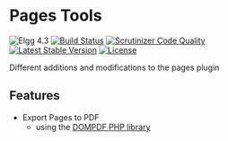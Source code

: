 # Pages Tools

![Elgg 4.3](https://img.shields.io/badge/Elgg-4.3-green.svg)
[![Build Status](https://scrutinizer-ci.com/g/ColdTrick/pages_tools/badges/build.png?b=master)](https://scrutinizer-ci.com/g/ColdTrick/pages_tools/build-status/master)
[![Scrutinizer Code Quality](https://scrutinizer-ci.com/g/ColdTrick/pages_tools/badges/quality-score.png?b=master)](https://scrutinizer-ci.com/g/ColdTrick/pages_tools/?branch=master)
[![Latest Stable Version](https://poser.pugx.org/coldtrick/pages_tools/v/stable.svg)](https://packagist.org/packages/coldtrick/pages_tools)
[![License](https://poser.pugx.org/coldtrick/pages_tools/license.svg)](https://packagist.org/packages/coldtrick/pages_tools)

Different additions and modifications to the pages plugin

## Features

- Export Pages to PDF
	- using the [DOMPDF PHP library][dompdf]

[dompdf]: https://github.com/dompdf/dompdf/
